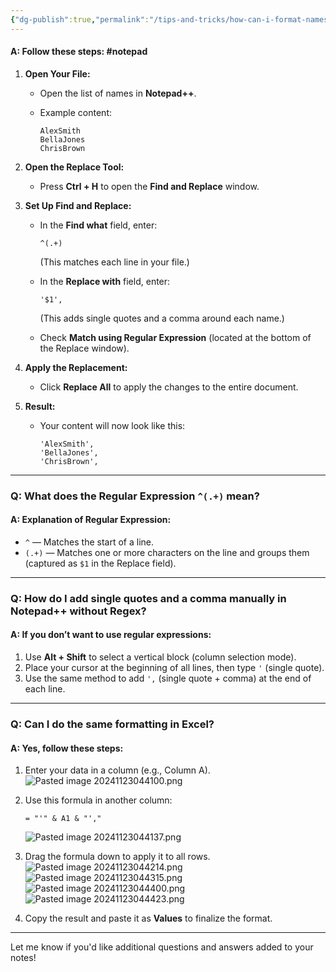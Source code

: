 ```yaml
---
{"dg-publish":true,"permalink":"/tips-and-tricks/how-can-i-format-names-in-notepad-as-alex-smith-and-bella-jones/","tags":["Excel","notepad"],"noteIcon":"","created":"2024-11-23T04:36:22.890+05:30","updated":"2024-11-23T04:53:52.656+05:30"}
---
```


#### **A: Follow these steps:** #notepad 

1. **Open Your File:**
    
    - Open the list of names in **Notepad++**.
    - Example content:
        
        ```
        AlexSmith
        BellaJones
        ChrisBrown
        ```
        
2. **Open the Replace Tool:**
    
    - Press **Ctrl + H** to open the **Find and Replace** window.
3. **Set Up Find and Replace:**
    
    - In the **Find what** field, enter:
        
        ```
        ^(.+)
        ```
        
        (This matches each line in your file.)
    - In the **Replace with** field, enter:
        
        ```
        '$1',
        ```
        
        (This adds single quotes and a comma around each name.)
    - Check **Match using Regular Expression** (located at the bottom of the Replace window).
4. **Apply the Replacement:**
    
    - Click **Replace All** to apply the changes to the entire document.
5. **Result:**
    
    - Your content will now look like this:
        
        ```
        'AlexSmith',
        'BellaJones',
        'ChrisBrown',
        ```
        

---

### **Q: What does the Regular Expression `^(.+)` mean?**

#### **A: Explanation of Regular Expression:**

- `^` — Matches the start of a line.
- `(.+)` — Matches one or more characters on the line and groups them (captured as `$1` in the Replace field).

---

### **Q: How do I add single quotes and a comma manually in Notepad++ without Regex?**

#### **A: If you don’t want to use regular expressions:**

1. Use **Alt + Shift** to select a vertical block (column selection mode).
2. Place your cursor at the beginning of all lines, then type `'` (single quote).
3. Use the same method to add `',` (single quote + comma) at the end of each line.

---

### **Q: Can I do the same formatting in Excel?**

#### **A: Yes, follow these steps:**

1. Enter your data in a column (e.g., Column A).
	![Pasted image 20241123044100.png](/img/user/Assets/img/Pasted%20image%2020241123044100.png)
1. Use this formula in another column:
    
    ```
    = "'" & A1 & "',"
    ```

	![Pasted image 20241123044137.png](/img/user/Assets/img/Pasted%20image%2020241123044137.png)
1. Drag the formula down to apply it to all rows.
	![Pasted image 20241123044214.png](/img/user/Assets/img/Pasted%20image%2020241123044214.png)
	 ![Pasted image 20241123044315.png](/img/user/Assets/img/Pasted%20image%2020241123044315.png)
	 ![Pasted image 20241123044400.png](/img/user/Assets/img/Pasted%20image%2020241123044400.png)
	![Pasted image 20241123044423.png](/img/user/Assets/img/Pasted%20image%2020241123044423.png)
2. Copy the result and paste it as **Values** to finalize the format.

---

Let me know if you'd like additional questions and answers added to your notes!